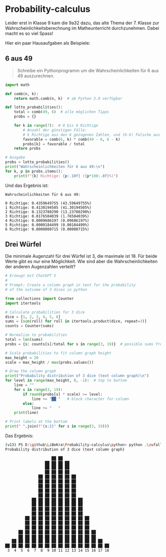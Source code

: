 # Probability-calculus

Leider erst in Klasse 9 kam die 9a32 dazu, das alte Thema der 7. Klasse zur Wahrscheinlichkeitsberechnung im Matheunterricht durchzunehmen. Dabei macht es so viel Spass!

Hier ein paar Hausaufgaben als Beispiele:

## 6 aus 49

> Schreibe ein Pythonprogramm um die Wahrscheinlichkeiten für 6 aus 49 auszurechnen.

``` py
import math

def comb(n, k):
    return math.comb(n, k)  # ab Python 3.8 verfügbar

def lotto_probabilities():
    total = comb(49, 6)  # alle möglichen Tipps
    probs = {}

    for k in range(7):  # 0 bis 6 Richtige
        # Anzahl der günstigen Fälle:
        # k Richtige aus den 6 gezogenen Zahlen, und (6-k) Falsche aus den 43 übrigen
        favorable = comb(6, k) * comb(49 - 6, 6 - k)
        probs[k] = favorable / total
    return probs

# Ausgabe
probs = lotto_probabilities()
print("Wahrscheinlichkeiten für 6 aus 49:\n")
for k, p in probs.items():
    print(f"{k} Richtige: {p:.10f} ({p*100:.8f}%)")
```

Und das Ergebnis ist:
```
Wahrscheinlichkeiten für 6 aus 49:

0 Richtige: 0.4359649755 (43.59649755%)
1 Richtige: 0.4130194505 (41.30194505%)
2 Richtige: 0.1323780290 (13.23780290%)
3 Richtige: 0.0176504039 (1.76504039%)
4 Richtige: 0.0009686197 (0.09686197%)
5 Richtige: 0.0000184499 (0.00184499%)
6 Richtige: 0.0000000715 (0.00000715%)
```

## Drei Würfel

Die minimale Augenzahl für drei Würfel ist 3, die maximale ist 18. Für beide Werte gibt es nur eine Möglichkeit. Wie sind aber die Wahrscheinlichkeiten der anderen Augenzahlen verteilt?

``` py
# Erzeugt mit ChatGPT 5
#
# Prompt: Create a column graph in text for the probability
# of the outcome of 3 dices in python

from collections import Counter
import itertools

# Calculate probabilities for 3 dice
dice = [1, 2, 3, 4, 5, 6]
sums = [sum(roll) for roll in itertools.product(dice, repeat=3)]
counts = Counter(sums)

# Normalize to probabilities
total = len(sums)
probs = {s: counts[s]/total for s in range(3, 19)}  # possible sums from 3 to 18

# Scale probabilities to fit column graph height
max_height = 20
scale = max_height / max(probs.values())

# Draw the column graph
print("Probability distribution of 3 dice (text column graph)\n")
for level in range(max_height, 0, -1):  # top to bottom
    line = ""
    for s in range(3, 19):
        if round(probs[s] * scale) >= level:
            line += "██ "   # block character for column
        else:
            line += "   "
    print(line)

# Print labels at the bottom
print(" ".join(f"{s:2}" for s in range(3, 19)))
```

Das Ergebnis:

``` sh
(v13) PS D:\github\LiBeKra\Probability-calculus\python> python .\zufall.py
Probability distribution of 3 dice (text column graph)

                     ██ ██
                  ██ ██ ██ ██
                  ██ ██ ██ ██
                  ██ ██ ██ ██
               ██ ██ ██ ██ ██ ██
               ██ ██ ██ ██ ██ ██
               ██ ██ ██ ██ ██ ██
               ██ ██ ██ ██ ██ ██
               ██ ██ ██ ██ ██ ██
            ██ ██ ██ ██ ██ ██ ██ ██
            ██ ██ ██ ██ ██ ██ ██ ██
            ██ ██ ██ ██ ██ ██ ██ ██
            ██ ██ ██ ██ ██ ██ ██ ██
         ██ ██ ██ ██ ██ ██ ██ ██ ██ ██
         ██ ██ ██ ██ ██ ██ ██ ██ ██ ██
         ██ ██ ██ ██ ██ ██ ██ ██ ██ ██
      ██ ██ ██ ██ ██ ██ ██ ██ ██ ██ ██ ██
      ██ ██ ██ ██ ██ ██ ██ ██ ██ ██ ██ ██
   ██ ██ ██ ██ ██ ██ ██ ██ ██ ██ ██ ██ ██ ██
██ ██ ██ ██ ██ ██ ██ ██ ██ ██ ██ ██ ██ ██ ██ ██
 3  4  5  6  7  8  9 10 11 12 13 14 15 16 17 18
```

